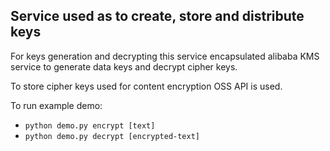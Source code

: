 Service used as to create, store and distribute keys
------------

For keys generation and decrypting this service encapsulated alibaba KMS service to generate data keys and decrypt cipher keys.


To store cipher keys used for content encryption OSS API is used.


To run example demo:
- ``python demo.py encrypt [text]``
- ``python demo.py decrypt [encrypted-text]``
